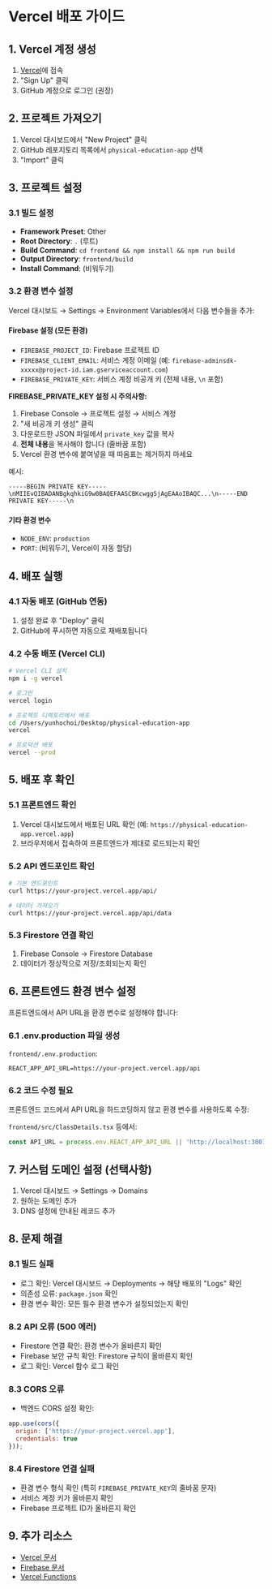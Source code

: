 # Vercel 배포 가이드

## 1. Vercel 계정 생성

1. [Vercel](https://vercel.com)에 접속
2. "Sign Up" 클릭
3. GitHub 계정으로 로그인 (권장)

## 2. 프로젝트 가져오기

1. Vercel 대시보드에서 "New Project" 클릭
2. GitHub 레포지토리 목록에서 `physical-education-app` 선택
3. "Import" 클릭

## 3. 프로젝트 설정

### 3.1 빌드 설정
- **Framework Preset**: Other
- **Root Directory**: `.` (루트)
- **Build Command**: `cd frontend && npm install && npm run build`
- **Output Directory**: `frontend/build`
- **Install Command**: (비워두기)

### 3.2 환경 변수 설정

Vercel 대시보드 → Settings → Environment Variables에서 다음 변수들을 추가:

#### Firebase 설정 (모든 환경)
- `FIREBASE_PROJECT_ID`: Firebase 프로젝트 ID
- `FIREBASE_CLIENT_EMAIL`: 서비스 계정 이메일 (예: `firebase-adminsdk-xxxxx@project-id.iam.gserviceaccount.com`)
- `FIREBASE_PRIVATE_KEY`: 서비스 계정 비공개 키 (전체 내용, `\n` 포함)

**FIREBASE_PRIVATE_KEY 설정 시 주의사항:**
1. Firebase Console → 프로젝트 설정 → 서비스 계정
2. "새 비공개 키 생성" 클릭
3. 다운로드한 JSON 파일에서 `private_key` 값을 복사
4. **전체 내용**을 복사해야 합니다 (줄바꿈 포함)
5. Vercel 환경 변수에 붙여넣을 때 따옴표는 제거하지 마세요

예시:
```
-----BEGIN PRIVATE KEY-----\nMIIEvQIBADANBgkqhkiG9w0BAQEFAASCBKcwggSjAgEAAoIBAQC...\n-----END PRIVATE KEY-----\n
```

#### 기타 환경 변수
- `NODE_ENV`: `production`
- `PORT`: (비워두기, Vercel이 자동 할당)

## 4. 배포 실행

### 4.1 자동 배포 (GitHub 연동)
1. 설정 완료 후 "Deploy" 클릭
2. GitHub에 푸시하면 자동으로 재배포됩니다

### 4.2 수동 배포 (Vercel CLI)
```bash
# Vercel CLI 설치
npm i -g vercel

# 로그인
vercel login

# 프로젝트 디렉토리에서 배포
cd /Users/yunhochoi/Desktop/physical-education-app
vercel

# 프로덕션 배포
vercel --prod
```

## 5. 배포 후 확인

### 5.1 프론트엔드 확인
1. Vercel 대시보드에서 배포된 URL 확인 (예: `https://physical-education-app.vercel.app`)
2. 브라우저에서 접속하여 프론트엔드가 제대로 로드되는지 확인

### 5.2 API 엔드포인트 확인
```bash
# 기본 엔드포인트
curl https://your-project.vercel.app/api/

# 데이터 가져오기
curl https://your-project.vercel.app/api/data
```

### 5.3 Firestore 연결 확인
1. Firebase Console → Firestore Database
2. 데이터가 정상적으로 저장/조회되는지 확인

## 6. 프론트엔드 환경 변수 설정

프론트엔드에서 API URL을 환경 변수로 설정해야 합니다:

### 6.1 .env.production 파일 생성
`frontend/.env.production`:
```
REACT_APP_API_URL=https://your-project.vercel.app/api
```

### 6.2 코드 수정 필요
프론트엔드 코드에서 API URL을 하드코딩하지 않고 환경 변수를 사용하도록 수정:

`frontend/src/ClassDetails.tsx` 등에서:
```typescript
const API_URL = process.env.REACT_APP_API_URL || 'http://localhost:3001';
```

## 7. 커스텀 도메인 설정 (선택사항)

1. Vercel 대시보드 → Settings → Domains
2. 원하는 도메인 추가
3. DNS 설정에 안내된 레코드 추가

## 8. 문제 해결

### 8.1 빌드 실패
- 로그 확인: Vercel 대시보드 → Deployments → 해당 배포의 "Logs" 확인
- 의존성 오류: `package.json` 확인
- 환경 변수 확인: 모든 필수 환경 변수가 설정되었는지 확인

### 8.2 API 오류 (500 에러)
- Firestore 연결 확인: 환경 변수가 올바른지 확인
- Firebase 보안 규칙 확인: Firestore 규칙이 올바른지 확인
- 로그 확인: Vercel 함수 로그 확인

### 8.3 CORS 오류
- 백엔드 CORS 설정 확인:
```javascript
app.use(cors({
  origin: ['https://your-project.vercel.app'],
  credentials: true
}));
```

### 8.4 Firestore 연결 실패
- 환경 변수 형식 확인 (특히 `FIREBASE_PRIVATE_KEY`의 줄바꿈 문자)
- 서비스 계정 키가 올바른지 확인
- Firebase 프로젝트 ID가 올바른지 확인

## 9. 추가 리소스

- [Vercel 문서](https://vercel.com/docs)
- [Firebase 문서](https://firebase.google.com/docs)
- [Vercel Functions](https://vercel.com/docs/functions)



